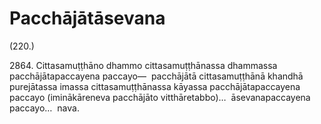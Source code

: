 

# Pacchājātāsevana







(220.)

2864\. Cittasamuṭṭhāno dhammo cittasamuṭṭhānassa dhammassa pacchājātapaccayena paccayo—  pacchājātā cittasamuṭṭhānā khandhā purejātassa imassa cittasamuṭṭhānassa kāyassa pacchājātapaccayena paccayo (iminākāreneva pacchājāto vitthāretabbo)…  āsevanapaccayena paccayo…  nava.




